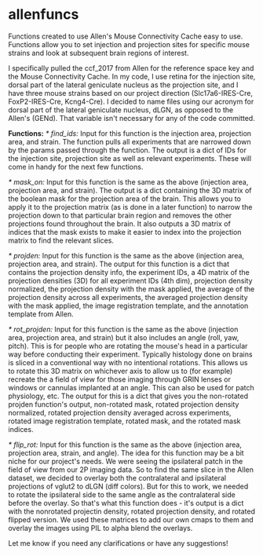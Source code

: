 # allenfuncs
Functions created to use Allen's Mouse Connectivity Cache easy to use. Functions allow you to set injection and projection sites for specific mouse strains and look at subsequent brain regions of interest. 

I specifically pulled the ccf_2017 from Allen for the reference space key and the Mouse Connectivity Cache. In my code, I use retina for the injection site, dorsal part of the lateral geniculate nucleus as the projection site, and I have three mouse strains based on our project direction (Slc17a6-IRES-Cre, FoxP2-IRES-Cre, Kcng4-Cre). I decided to name files using our acronym for dorsal part of the lateral geniculate nucleus, dLGN, as opposed to the Allen's (GENd). That variable isn't necessary for any of the code committed. 

**Functions:**
_* find_ids:_
Input for this function is the injection area, projection area, and strain. The function pulls all experiments that are narrowed down by the params passed through the function. The output is a dict of IDs for the injection site, projection site as well as relevant experiments. These will come in handy for the next few functions. 

_* mask_on:_
Input for this function is the same as the above (injection area, projection area, and strain). The output is a dict containing the 3D matrix of the boolean mask for the projection area of the brain. This allows you to apply it to the projection matrix (as is done in a later function) to narrow the projection down to that particular brain region and removes the other projections found throughout the brain. It also outputs a 3D matrix of indices that the mask exists to make it easier to index into the projection matrix to find the relevant slices. 

_* projden:_
Input for this function is the same as the above (injection area, projection area, and strain). The output for this function is a dict that contains the projection density info, the experiment IDs, a 4D matrix of the projection densities (3D) for all experiment IDs (4th dim), projection density normalized, the projection density with the mask applied, the average of the projection density across all experiments, the averaged projection density with the mask applied, the image registration template, and the annotation template from Allen. 

_* rot_projden:_
Input for this function is the same as the above (injection area, projection area, and strain) but it also includes an angle (roll, yaw, pitch). This is for people who are rotating the mouse's head in a particular way before conducting their experiment. Typically histology done on brains is sliced in a conventional way with no intentional rotations. This allows us to rotate this 3D matrix on whichever axis to allow us to (for example) recreate the a field of view for those imaging through GRIN lenses or windows or cannulas implanted at an angle. This can also be used for patch physiology, etc. The output for this is a dict that gives you the non-rotated projden function's output, non-rotated mask, rotated projection density normalized, rotated projection density averaged across experiments, rotated image registration template, rotated mask, and the rotated mask indices. 

_* flip_rot:_
Input for this function is the same as the above (injection area, projection area, strain, and angle). The idea for this function may be a bit niche for our project's needs. We were seeing the ipsilateral patch in the field of view from our 2P imaging data. So to find the same slice in the Allen dataset, we decided to overlay both the contralateral and ipsilateral projections of vglut2 to dLGN (diff colors). But for this to work, we needed to rotate the ipsilateral side to the same angle as the contralateral side before the overlay. So that's what this function does - it's output is a dict with the nonrotated projectin density, rotated projection density, and rotated flipped version. We used these matrices to add our own cmaps to them and overlay the images using PIL to alpha blend the overlays.


Let me know if you need any clarifications or have any suggestions!
